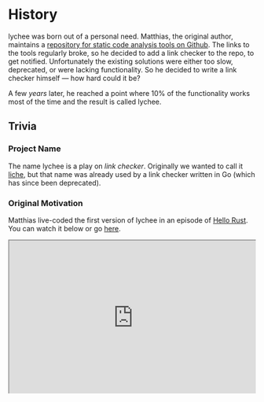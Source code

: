 # History

lychee was born out of a personal need. Matthias, the original author, maintains
a [repository for static code analysis tools on
Github](https://github.com/analysis-tools-dev/static-analysis). The links to the
tools regularly broke, so he decided to add a link checker to the repo, to get
notified. Unfortunately the existing solutions were either too slow, deprecated,
or were lacking functionality. So he decided to write a link checker himself
&mdash; how hard could it be?

A few _years_ later, he reached a point where 10% of the functionality works
most of the time and the result is called lychee.

## Trivia


### Project Name

The name lychee is a play on *link checker*. Originally we wanted to call it
[liche](https://github.com/raviqqe/liche), but that name was already used by a
link checker written in Go (which has since been deprecated).

### Original Motivation

Matthias live-coded the first version of lychee in an episode of [Hello Rust][hello-rust].
You can watch it below or go [here](https://hello-rust.show/10/).

<div style=" position: relative; padding-bottom: 56.25%; padding-top: 30px; height: 0; overflow: hidden; margin-bottom: 40px;">
<iframe
style="position: absolute; top: 0; left: 0; width: 100%; height: 100%;"
src="https://www.youtube.com/embed/DArJCR0HDL8"
webkitallowfullscreen mozallowfullscreen allowfullscreen>
</iframe>
</div>

[hello-rust]: https://hello-rust.show/
